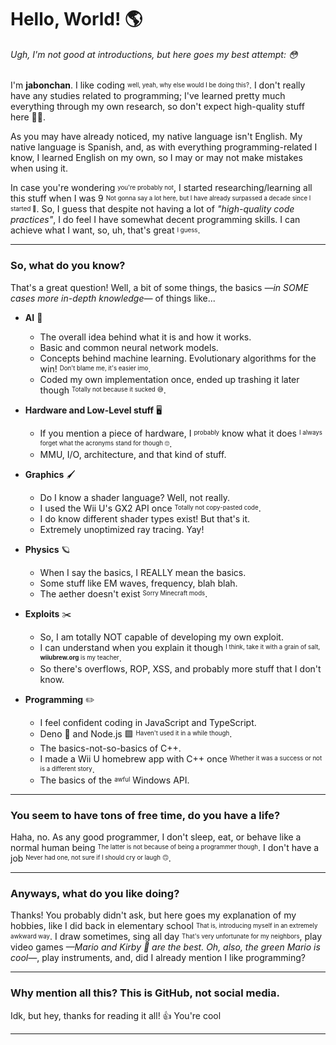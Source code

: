 # Hello, World! 🌎

###### _Ugh, I'm not good at introductions, but here goes my best attempt:_ 😳

I'm **jabonchan**. I like coding <sup><sub>well, yeah, why else would I be doing this?</sub></sup>. I don't really have any studies related to programming; I've learned pretty much everything through my own research, so don't expect high-quality stuff here 🤷‍♂️.

As you may have already noticed, my native language isn't English. My native language is Spanish, and, as with everything programming-related I know, I learned English on my own, so I may or may not make mistakes when using it.

In case you're wondering <sup><sub>you're probably not</sup></sub>, I started researching/learning all this stuff when I was 9 <sup><sub>Not gonna say a lot here, but I have already surpassed a decade since I started 🥳</sub></sup>. So, I guess that despite not having a lot of _"high-quality code practices"_, I do feel I have somewhat decent programming skills. I can achieve what I want, so, uh, that's great <sup><sub>I guess</sub></sup>.

---

### So, what do you know?

That's a great question! Well, a bit of some things, the basics _—in SOME cases more in-depth knowledge—_ of things like...

- **AI** 🤖
  - The overall idea behind what it is and how it works.
  - Basic and common neural network models.
  - Concepts behind machine learning. Evolutionary algorithms for the win! <sup><sub>Don't blame me, it's easier imo</sub></sup>.
  - Coded my own implementation once, ended up trashing it later though <sup><sub>Totally not because it sucked 😅</sub></sup>.
 
- **Hardware and Low-Level stuff** 🖥️
  - If you mention a piece of hardware, I <sup><sub>probably</sub></sup> know what it does <sup><sub>I always forget what the acronyms stand for though 🙄</sub></sup>.
  - MMU, I/O, architecture, and that kind of stuff.
 
- **Graphics** 🖌️
  - Do I know a shader language? Well, not really.
  - I used the Wii U's GX2 API once <sup><sub>Totally not copy-pasted code</sub></sup>.
  - I do know different shader types exist! But that's it.
  - Extremely unoptimized ray tracing. Yay!
    
- **Physics** 🪐
  - When I say the basics, I REALLY mean the basics.
  - Some stuff like EM waves, frequency, blah blah.
  - The aether doesn't exist <sup><sub>Sorry Minecraft mods</sub></sup>.

- **Exploits** ✂️
  - So, I am totally NOT capable of developing my own exploit.
  - I can understand when you explain it though <sup><sub>I think, take it with a grain of salt, **wiiubrew.org** is my teacher</sub></sup>.
  - So there's overflows, ROP, XSS, and probably more stuff that I don't know.
 
- **Programming** ✏️
  - I feel confident coding in JavaScript and TypeScript.
  - Deno 🦕 and Node.js 🟩 <sup><sub>Haven't used it in a while though</sub></sup>.
  - The basics-not-so-basics of C++.
  - I made a Wii U homebrew app with C++ once <sup><sub>Whether it was a success or not is a different story</sub></sup>.
  - The basics of the <sup><sub>awful</sub></sup> Windows API.

---

### You seem to have tons of free time, do you have a life?

Haha, no. As any good programmer, I don't sleep, eat, or behave like a normal human being <sup><sub>The latter is not because of being a programmer though</sub></sup>. I don't have a job <sup><sub>Never had one, not sure if I should cry or laugh 🙃</sub></sup>.

---

### Anyways, what do you like doing?

Thanks! You probably didn't ask, but here goes my explanation of my hobbies, like I did back in elementary school <sup><sub>That is, introducing myself in an extremely awkward way</sub></sup>. I draw sometimes, sing all day <sup><sub>That's very unfortunate for my neighbors</sub></sup>, play video games _—Mario and Kirby 🩷 are the best. Oh, also, the green Mario is cool—_, play instruments, and, did I already mention I like programming?

---

### Why mention all this? This is GitHub, not social media.

Idk, but hey, thanks for reading it all! 👍 You're cool

---
